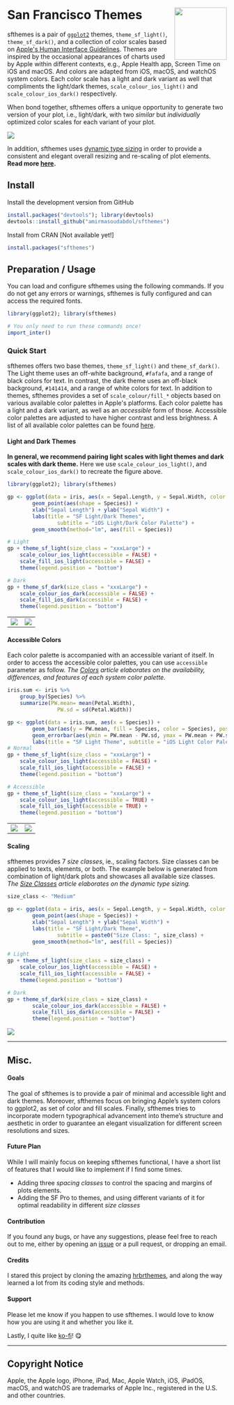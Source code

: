 # San Francisco Themes <picture><source srcset="reference/figures/logo-light.png" media="(prefers-color-scheme: dark)"><img src="man/figures/logo-dark.png" width="120" align="right"/></picture>

sfthemes is a pair of [`ggplot2`](https://ggplot2.tidyverse.org) themes, `theme_sf_light()`, `theme_sf_dark()`, and a collection of color scales based on [Apple's Human Interface Guidelines](https://developer.apple.com/design/human-interface-guidelines/). Themes are inspired by the occasional appearances of charts used by Apple within different contexts, e.g., Apple Health app, Screen Time on iOS and macOS. And colors are adapted from iOS, macOS, and watchOS system colors. Each color scale has a light and dark variant as well that compliments the light/dark themes, `scale_colour_ios_light()` and `scale_colour_ios_dark()` respectively. 

When bond together, sfthemes offers a unique opportunity to generate two version of your plot, i.e., light/dark, with two *similar* but *individually* optimized color scales for each variant of your plot.

<picture>
    <source srcset="reference/figures/front-page-main.png" media="(prefers-color-scheme: dark)" class = "img-responsive center-block d-block mx-auto"/>
    <img src="man/figures/front-page-main-alt.png" class = "img-responsive center-block d-block mx-auto"/>
</picture>

In addition, sfthemes uses [dynamic type sizing](https://developer.apple.com/design/human-interface-guidelines/ios/visual-design/typography/) in order to provide a consistent and elegant overall resizing and re-scaling of plot elements. **Read more [here](articles/typography.html).**

## Install

Install the development version from GitHub

```R
install.packages("devtools"); library(devtools)
devtools::install_github("amirmasoudabdol/sfthemes")
```

Install from CRAN [Not available yet!]

```R
install.packages("sfthemes")
```

## Preparation / Usage

You can load and configure sfthemes using the following commands. If you do not get any errors or warnings, sfthemes is fully configured and can access the required fonts.

```R
library(ggplot2); library(sfthemes)

# You only need to run these commands once!
import_inter()
```

### Quick Start

sfthemes offers two base themes, `theme_sf_light()` and `theme_sf_dark()`. The Light theme uses an off-white background, `#fafafa`, and a range of black colors for text. In contrast, the dark theme uses an off-black background, `#141414`, and a range of white colors for text. In addition to themes, sfthemes provides a set of `scale_colour/fill_*` objects based on various available color palettes in Apple's platforms. Each color palette has a light and a dark variant, as well as an *accessible* form of those. Accessible color palettes are adjusted to have higher contrast and less brightness. A list of all available color palettes can be found [here](reference/index.html#section-palettes).

#### Light and Dark Themes

**In general, we recommend pairing light scales with light themes and dark scales with dark theme.** Here we use `scale_colour_ios_light()`, and `scale_colour_ios_dark()` to recreate the figure above.

```R
library(ggplot2); library(sfthemes)

gp <- ggplot(data = iris, aes(x = Sepal.Length, y = Sepal.Width, color = Species)) +
        geom_point(aes(shape = Species)) + 
        xlab("Sepal Length") + ylab("Sepal Width") +
        labs(title = "SF Light/Dark Themes", 
                subtitle = "iOS Light/Dark Color Palette") +
        geom_smooth(method="lm", aes(fill = Species))

# Light
gp + theme_sf_light(size_class = "xxxLarge") +
    scale_colour_ios_light(accessible = FALSE) +
    scale_fill_ios_light(accessible = FALSE) +
    theme(legend.position = "bottom")

# Dark
gp + theme_sf_dark(size_class = "xxxLarge") +
    scale_colour_ios_dark(accessible = FALSE) +
    scale_fill_ios_dark(accessible = FALSE) +
    theme(legend.position = "bottom")
```

| | |
|--|--|
|![](man/figures/front-page-sample-light.png) | ![](man/figures/front-page-sample-dark.png) |

#### Accessible Colors

Each color palette is accompanied with an accessible variant of itself. In order to access the accessible color palettes, you can  use `accessible` parameter as follow. *The [Colors](articles/colours.html) article elaborates on the availability, differences, and features of each system color palette.*

```R
iris.sum <- iris %>%
    group_by(Species) %>%
    summarize(PW.mean= mean(Petal.Width),
                PW.sd = sd(Petal.Width))

gp <- ggplot(data = iris.sum, aes(x = Species)) +
        geom_bar(aes(y = PW.mean, fill = Species, color = Species), position = "dodge", stat = "identity") +
        geom_errorbar(aes(ymin = PW.mean - PW.sd, ymax = PW.mean + PW.sd), width = 0.5, position = position_dodge(width = 0.5), color = "black") + 
        labs(title = "SF Light Theme", subtitle = "iOS Light Color Palette - Normal vs. Accessible", y = "Mean Petal Width", x = "Species") 
# Normal
gp + theme_sf_light(size_class = "xxxLarge") +
    scale_colour_ios_light(accessible = FALSE) +
    scale_fill_ios_light(accessible = FALSE) +
    theme(legend.position = "bottom")

# Accessible
gp + theme_sf_light(size_class = "xxxLarge") +
    scale_colour_ios_light(accessible = TRUE) +
    scale_fill_ios_light(accessible = TRUE) +
    theme(legend.position = "bottom")
```

| | |
|--|--|
|![](man/figures/front-page-accessible-on-off-light.png) | ![](man/figures/front-page-accessible-on-off-dark.png) |


#### Scaling

sfthemes provides 7 *size classes*, ie., scaling factors. Size classes can be applied to texts, elements, or both. The example below is generated from combination of light/dark plots and showcases all available size classes. *The [Size Classes](articles/colours.html) article elaborates on the dynamic type sizing.*

```R
size_class <- "Medium"

gp <- ggplot(data = iris, aes(x = Sepal.Length, y = Sepal.Width, color = Species)) +
        geom_point(aes(shape = Species)) + 
        xlab("Sepal Length") + ylab("Sepal Width") +
        labs(title = "SF Light/Dark Theme", 
                subtitle = paste0("Size Class: ", size_class) +
        geom_smooth(method="lm", aes(fill = Species))

# Light
gp + theme_sf_light(size_class = size_class) +
    scale_colour_ios_light(accessible = FALSE) +
    scale_fill_ios_light(accessible = FALSE) +
    theme(legend.position = "bottom")

# Dark
gp + theme_sf_dark(size_class = size_class) +
        scale_colour_ios_dark(accessible = FALSE) +
        scale_fill_ios_dark(accessible = FALSE) +
        theme(legend.position = "bottom")
```

![](man/figures/front-page-scaling-animation-light-dark.gif)

- - -

## Misc.

#### Goals

The goal of sfthemes is to provide a pair of minimal and accessible light and dark themes. Moreover, sfthemes focus on bringing Apple’s system colors to ggplot2, as set of color and fill scales. Finally, sfthemes tries to incorporate modern typographical advancement into theme’s structure and aesthetic in order to guarantee an elegant visualization for different screen resolutions and sizes. 

#### Future Plan

While I will mainly focus on keeping sfthemes functional, I have a short list of features that I would like to implement if I find some times.

- Adding three *spacing classes* to control the spacing and margins of plots elements.
- Adding the SF Pro to themes, and using different variants of it for optimal readability in different *size classes*

#### Contribution

If you found any bugs, or have any suggestions, please feel free to reach out to me, either by opening an [issue](https://github.com/amirmasoudabdol/sfthemes/issues/) or a pull request, or dropping an email. 

#### Credits

I stared this project by cloning the amazing [hrbrthemes](https://hrbrmstr.github.io/hrbrthemes/), and along the way learned a lot from its coding style and methods. 

#### Support

Please let me know if you happen to use sfthemes. I would love to know how you are using it and whether you like it. 

Lastly, I quite like [ko-fi](https://ko-fi.com/C0C47DMK)! 😋

- - -

## Copyright Notice

Apple, the Apple logo, iPhone, iPad, Mac, Apple Watch, iOS, iPadOS, macOS, and watchOS are trademarks of Apple Inc., registered in the U.S. and other countries.
